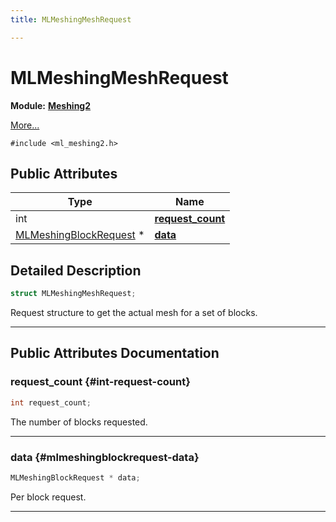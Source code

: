 ```yaml
---
title: MLMeshingMeshRequest

---
```


# MLMeshingMeshRequest

**Module:** **[Meshing2](/versioned_docs/version-03-Jan-2023/api-ref/api/Modules/group___meshing2/group___meshing2.md)**



 [More...](#detailed-description)


`#include <ml_meshing2.h>`

## Public Attributes

| Type           | Name           |
| -------------- | -------------- |
| int | **[request_count](/versioned_docs/version-03-Jan-2023/api-ref/api/Modules/group___meshing2/struct_m_l_meshing_mesh_request.md#int-request-count)**  |
| [MLMeshingBlockRequest](/versioned_docs/version-03-Jan-2023/api-ref/api/Modules/group___meshing2/struct_m_l_meshing_block_request.md) * | **[data](/versioned_docs/version-03-Jan-2023/api-ref/api/Modules/group___meshing2/struct_m_l_meshing_mesh_request.md#mlmeshingblockrequest-data)**  |

## Detailed Description

```cpp
struct MLMeshingMeshRequest;
```


Request structure to get the actual mesh for a set of blocks. 





-----------
## Public Attributes Documentation

### request_count {#int-request-count}

```cpp
int request_count;
```


The number of blocks requested. 





-----------

### data {#mlmeshingblockrequest-data}

```cpp
MLMeshingBlockRequest * data;
```


Per block request. 





-----------

